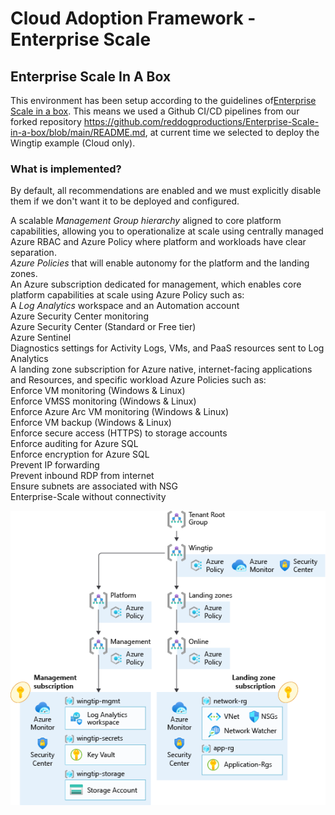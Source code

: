 
# Cloud Adoption Framework - Enterprise Scale

## Enterprise Scale In A Box

This environment has been setup according to the guidelines of[Enterprise Scale in a box](https://github.com/Azure/Enterprise-Scale/blob/main/docs/enterprise-scale-iab/README.md).
This means we used a Github CI/CD pipelines from our forked repository <https://github.com/reddogproductions/Enterprise-Scale-in-a-box/blob/main/README.md>, at current time we selected to deploy the Wingtip example (Cloud only).

### What is implemented?

By default, all recommendations are enabled and we must explicitly disable them if we don't want it to be deployed and configured.

A scalable *Management Group hierarchy* aligned to core platform capabilities, allowing you to operationalize at scale using centrally managed Azure RBAC and Azure Policy where platform and workloads have clear separation.  
*Azure Policies* that will enable autonomy for the platform and the landing zones.  
An Azure subscription dedicated for management, which enables core platform capabilities at scale using Azure Policy such as:  
A *Log Analytics* workspace and an Automation account  
Azure Security Center monitoring  
Azure Security Center (Standard or Free tier)  
Azure Sentinel  
Diagnostics settings for Activity Logs, VMs, and PaaS resources sent to Log Analytics  
A landing zone subscription for Azure native, internet-facing applications and Resources, and specific workload Azure Policies such as:  
Enforce VM monitoring (Windows & Linux)  
Enforce VMSS monitoring (Windows & Linux)  
Enforce Azure Arc VM monitoring (Windows & Linux)  
Enforce VM backup (Windows & Linux)  
Enforce secure access (HTTPS) to storage accounts  
Enforce auditing for Azure SQL  
Enforce encryption for Azure SQL  
Prevent IP forwarding  
Prevent inbound RDP from internet  
Ensure subnets are associated with NSG  
Enterprise-Scale without connectivity  

![Wingtip](https://github.com/reddogproductions/Enterprise-Scale-in-a-box/blob/main/docs/reference/wingtip/media/es-without-networking.PNG)

